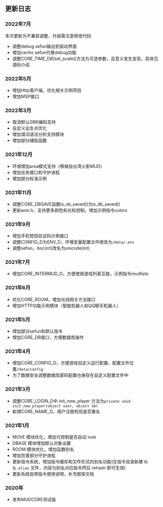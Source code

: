 <!--
 * @Author: 雪风@mud.ren
 * @Date: 2022-03-29 15:56:47
 * @LastEditTime: 2022-05-15 14:40:48
 * @LastEditors: 雪风
 * @Description:
 *  https://bbs.mud.ren
-->
## 更新日志

### 2022年7月

本次更新为不兼容调整，升级需注意修改代码

* 调整debug sefun输出到驱动界面
* 增加cecho sefun代替debug功能
* 调整CORE_TIME_D的set_scale()方法为可选参数，且意义发生变现，具体见源码介绍

### 2022年5月

* 增加Http客户端，优化相关示例项目
* 增加MSP接口

### 2022年3月

* 取消默认GBK编码支持
* 自定义出生点优化
* 增加谓词语法分析支持模块
* 增加部分辅助函数

### 2021年12月

* 环境增加area模式支持（移植自台湾火影MUD）
* 增加任务接口和守护进程
* 增加部分标准示例

### 2021年11月

* 调整CORE_DBSAVE函数is_ob_saved()为is_db_saved()
* 更新ansi.h，支持更多颜色和光标控制，增加示例指令colors

### 2021年9月

* 增加手机短信验证码示例接口
* 调整CONFIG_D为ENV_D，环境变量配置文件修改为`/data/.env`
* 调整sefun，itoc(int)改名为unicode(int)

### 2021年7月

* 增加CORE_INTERMUD_D，方便使用游戏列表互联，示例指令mudlists

### 2021年6月

* 优化CORE_ROOM，增加光线相关方法接口
* 增加HTTP功能示例模块（智能机器人和QQ聊天机器人）

### 2021年5月

* 增加部分sefun和默认指令
* 增加CORE_DB接口，方便数据库操作

### 2021年4月

* 增加CORE_CONFIG_D，方便游戏自定义运行配置，配置文件位置`/data/config`
* 为了数据安全调整数据库密码配置也保存在自定义配置文件中

### 2021年3月

* 调整CORE_LOGIN_D中 init_new_player 方法为`private void init_new_player(object user, object ob)`
* 新增CORE_NAME_D，用户注册校验是否重名

### 2021年1月

* MOVE 模块优化，增加可控制是否自动 look
* DBASE 模块增加默认对象设置
* ROOM 模块优化，增加函数别名
* 增加完善部分守护进程
* 更新指令系统，增加指令缓存和文件形式的别名功能(在指令目录新建 `别名.alias` 文件，内容为别名对应指令然后 rehash 即可生效)
* 更新系统自带指令使用说明，补充框架文档

### 2020年

* 发布MUDCORE测试版
